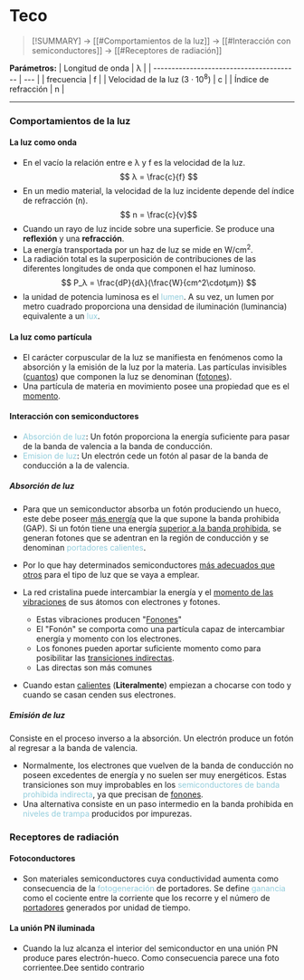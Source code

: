 # Teco
> [!SUMMARY]
> -> [[#Comportamientos de la luz]]
> -> [[#Interacción con semiconductores]]
> -> [[#Receptores de radiación]]

**Parámetros:**
| Longitud de onda                         | λ   |
| ---------------------------------------- | --- |
| frecuencia                               | f   |
| Velocidad de la luz (3 · 10<sup>8</sup>) | c   |
| Índice de refracción                     | n   |


---
### Comportamientos de la luz
#### La luz como onda
- En el vacío la relación entre e λ y f es la velocidad de la luz.
$$ λ = \frac{c}{f} $$
- En un medio material, la velocidad de la luz incidente depende del índice de refracción (n).
$$ n = \frac{c}{v}$$
- Cuando un rayo de luz incide sobre una superficie. Se produce una **reflexión** y una **refracción**.
- La energía transportada por un haz de luz se mide en W/cm<sup>2</sup>. 
- La radiación total es la superposición de contribuciones de las diferentes longitudes de onda que componen el haz luminoso.
$$ P_λ = \frac{dP}{dλ}(\frac{W}{cm^2\cdotµm}) $$
- la unidad de potencia luminosa es el <font color="#92cddc">lumen</font>. A su vez, un lumen por metro cuadrado proporciona una densidad de iluminación (luminancia) equivalente a un <font color="#92cddc">lux</font>.
#### La luz como partícula
- El carácter corpuscular de la luz se manifiesta en fenómenos como la absorción y la emisión de la luz por la materia. Las partículas invisibles (<u>cuantos</u>) que componen la luz se denominan (<u>fotones</u>). 
- Una partícula de materia en movimiento posee una propiedad que es el <u>momento</u>.

#### Interacción con semiconductores
- <font color="#92cddc">Absorción de luz</font>: Un fotón proporciona la energía suficiente para pasar de la banda de valencia a la banda de conducción.
- <font color="#92cddc">Emision de luz</font>: Un electrón cede un fotón al pasar de la banda de conducción a la de valencia.

##### Absorción de luz
- Para que un semiconductor absorba un fotón produciendo un hueco, este debe poseer <u>más energía</u> que la que supone la banda prohibida (GAP). Si un fotón tiene una energía <u>superior a la banda prohibida</u>, se generan fotones que se adentran en la región de conducción y se denominan <font color="#92cddc">portadores calientes</font>.
- Por lo que hay determinados semiconductores <u>más adecuados que otros</u> para el tipo de luz que se vaya a emplear.
- La red cristalina puede intercambiar la energía y el <u>momento de las vibraciones</u> de sus átomos con electrones y fotones. 
	- Estas vibraciones producen "<u>Fonones</u>"
	- El "Fonón" se comporta como una partícula capaz de intercambiar energía y momento con los electrones.
	- Los fonones pueden aportar suficiente momento como para posibilitar las <u>transiciones indirectas</u>.
	- Las directas son más comunes

- Cuando estan <u>calientes</u> (**Literalmente**) empiezan a chocarse con todo y cuando se casan cenden sus electrones.

##### Emisión de luz
Consiste en el proceso inverso a la absorción. Un electrón produce un fotón al regresar a la banda de valencia.
- Normalmente, los electrones que vuelven de la banda de conducción no poseen excedentes de energía y no suelen ser muy energéticos. Estas transiciones son muy improbables en los <font color="#92cddc">semiconductores de banda prohibida indirecta</font>, ya que precisan de <u>fonones</u>.
- Una alternativa consiste en un paso intermedio en la banda prohibida en<font color="#92cddc"> niveles de trampa</font> producidos por impurezas.


### Receptores de radiación
#### Fotoconductores
- Son materiales semiconductores cuya conductividad aumenta como consecuencia de la <font color="#92cddc">fotogeneración</font> de portadores. Se define <font color="#92cddc">ganancia</font> como el cociente entre la corriente que los recorre y el número de <u>portadores</u> generados por unidad de tiempo.
#### La unión PN iluminada
- Cuando la luz alcanza el interior del semiconductor en una unión PN produce pares electrón-hueco. Como consecuencia parece una foto corrientee.Dee sentido contrario